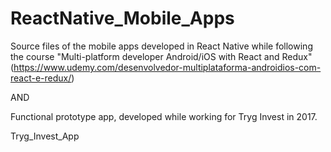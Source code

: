 # ReactNative_Mobile_Apps

Source files of the mobile apps developed in React Native while following the course "Multi-platform developer Android/iOS with React and Redux" (https://www.udemy.com/desenvolvedor-multiplataforma-androidios-com-react-e-redux/)

AND

Functional prototype app, developed while working for Tryg Invest in 2017.

Tryg_Invest_App
